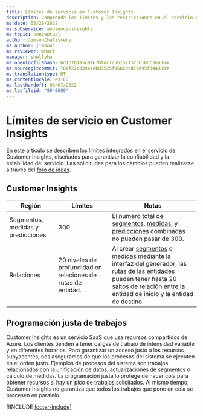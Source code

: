 ```yaml
---
title: Límites de servicio en Customer Insights
description: Comprenda los límites y las restricciones en el servicio Customer Insights SaaS.
ms.date: 05/28/2022
ms.subservice: audience-insights
ms.topic: conceptual
author: JimsonChalissery
ms.author: jimsonc
ms.reviewer: mhart
manager: shellyha
ms.openlocfilehash: 6d1b761a5c9f67bfdc7c5b152132c618db3ea36a
ms.sourcegitcommit: 78ef22cd39a1ebd7525f96829cd79d95f34438b9
ms.translationtype: HT
ms.contentlocale: es-ES
ms.lasthandoff: 06/07/2022
ms.locfileid: "8940689"
---
```

# <a name="service-limits-in-customer-insights"></a>Límites de servicio en Customer Insights

En este artículo se describen los límites integrados en el servicio de Customer Insights, diseñados para garantizar la confiabilidad y la estabilidad del servicio. Las solicitudes para los cambios pueden realizarse a través del [foro de ideas](https://go.microsoft.com/fwlink/?linkid=2074172).

## <a name="customer-insights"></a>Customer Insights

| Región  | Límites  | Notas |
|-------------|---------------------------------------------------------------------|---------------------------------------------------------------------|
| Segmentos, medidas y predicciones | 300  | El numero total de [segmentos](segments.md), [medidas](measures.md), y [predicciones](predictions.md) combinadas no pueden pasar de 300.  |
| Relaciones | 20 niveles de profundidad en relaciones de rutas de entidad. | Al crear [segmentos](segments.md) o [medidas](measures.md) mediante la interfaz del generador, las rutas de las entidades pueden tener hasta 20 saltos de relación entre la entidad de inicio y la entidad de destino.  |

## <a name="fair-scheduling-of-jobs"></a>Programación justa de trabajos

Customer Insights es un servicio SaaS que usa recursos compartidos de Azure. Los clientes tienden a tener cargas de trabajo de intensidad variable y en diferentes horarios. Para garantizar un acceso justo a los recursos subyacentes, nos aseguramos de que los procesos del sistema se ejecuten en el orden justo. Ejemplos de procesos del sistema son trabajos relacionados con la unificación de datos, actualizaciones de segmentos o cálculo de medidas. La programación justa lo protege de hacer cola para obtener recursos si hay un pico de trabajos solicitados. Al mismo tiempo, Customer Insights no garantiza que todos los trabajos que pone en cola se procesen en paralelo.

[!INCLUDE [footer-include](includes/footer-banner.md)]
